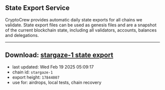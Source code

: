 ## State Export Service
CryptoCrew provides automatic daily state exports for all chains we validate. State export files can be used as genesis files and are a snapshot of the current blockchain state, including all validators, accounts, balances and delegations.

---
**Download: [stargaze-1 state export](https://dl-eu2.ccvalidators.com/SERVICE/stargaze/stargaze-1_export_17844007.json)**
---

- last updated: Wed Feb 19 2025 05:09:17
- chain id: `stargaze-1`
- export height: `17844007`
- use for: airdrops, local tests, chain recovery
